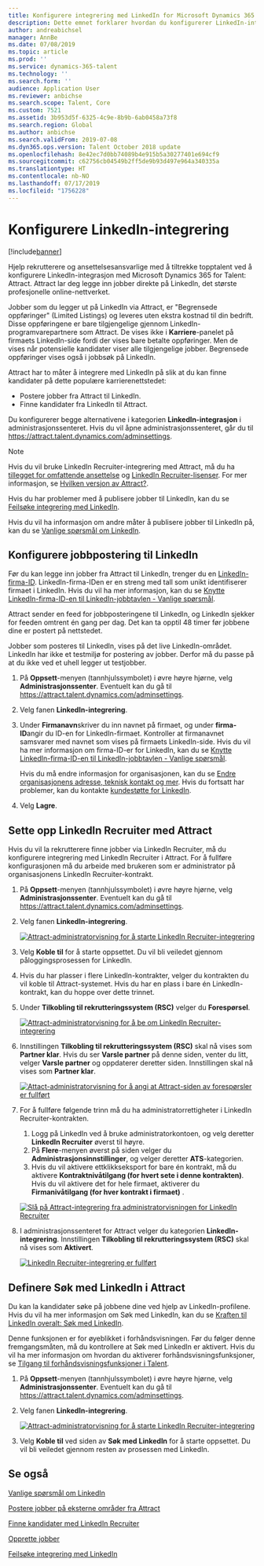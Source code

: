 ```yaml
---
title: Konfigurere integrering med LinkedIn for Microsoft Dynamics 365 for Talent - Attract
description: Dette emnet forklarer hvordan du konfigurerer LinkedIn-integrering for Microsoft Dynamics 365 for Talent - Attract, slik at du enkelt kan legge inn jobber på LinkedIn fra Attract, og slik at rekrutterere kan synkronisere sin rekrutteringsinformasjon med en kandidats LinkedIn-profil.
author: andreabichsel
manager: AnnBe
ms.date: 07/08/2019
ms.topic: article
ms.prod: ''
ms.service: dynamics-365-talent
ms.technology: ''
ms.search.form: ''
audience: Application User
ms.reviewer: anbichse
ms.search.scope: Talent, Core
ms.custom: 7521
ms.assetid: 3b953d5f-6325-4c9e-8b9b-6ab0458a73f8
ms.search.region: Global
ms.author: anbichse
ms.search.validFrom: 2019-07-08
ms.dyn365.ops.version: Talent October 2018 update
ms.openlocfilehash: 8e42ec7d0bb74089b4e915b5a30277401e694cf9
ms.sourcegitcommit: c62756cb04549b2ff5de9b93d497e964a340335a
ms.translationtype: HT
ms.contentlocale: nb-NO
ms.lasthandoff: 07/17/2019
ms.locfileid: "1756228"
---
```

# <a name="set-up-linkedin-integration"></a>Konfigurere LinkedIn-integrering

[!include[banner](../includes/banner.md)]

Hjelp rekrutterere og ansettelsesansvarlige med å tiltrekke topptalent ved å konfigurere LinkedIn-integrasjon med Microsoft Dynamics 365 for Talent: Attract. Attract lar deg legge inn jobber direkte på LinkedIn, det største profesjonelle online-nettverket.

Jobber som du legger ut på LinkedIn via Attract, er "Begrensede oppføringer" (Limited Listings) og leveres uten ekstra kostnad til din bedrift. Disse oppføringene er bare tilgjengelige gjennom LinkedIn-programvarepartnere som Attract. De vises ikke i **Karriere**-panelet på firmaets LinkedIn-side fordi der vises bare betalte oppføringer. Men de vises når potensielle kandidater viser alle tilgjengelige jobber. Begrensede oppføringer vises også i jobbsøk på LinkedIn.

Attract har to måter å integrere med LinkedIn på slik at du kan finne kandidater på dette populære karrierenettstedet:

- Postere jobber fra Attract til LinkedIn.
- Finne kandidater fra LinkedIn til Attract.

Du konfigurerer begge alternativene i kategorien **LinkedIn-integrasjon** i administrasjonssenteret. Hvis du vil åpne administrasjonssenteret, går du til <https://attract.talent.dynamics.com/adminsettings>.

> [!NOTE]
> Hvis du vil bruke LinkedIn Recruiter-integrering med Attract, må du ha [tillegget for omfattende ansettelse](https://docs.microsoft.com/dynamics365/unified-operations/talent/attract-comprehensive-hiring) og [LinkedIn Recruiter-lisenser](https://business.linkedin.com/talent-solutions/cx/17/08/recruiter-demo-fs2-k18). For mer informasjon, se [Hvilken versjon av Attract?](./attract-comprehensive-hiring.md).

Hvis du har problemer med å publisere jobber til LinkedIn, kan du se [Feilsøke integrering med LinkedIn](./attract-troubleshoot-linkedin.md).

Hvis du vil ha informasjon om andre måter å publisere jobber til LinkedIn på, kan du se [Vanlige spørsmål om LinkedIn](./attract-linkedin-faq.md).

## <a name="configure-job-posting-to-linkedin"></a>Konfigurere jobbpostering til LinkedIn

Før du kan legge inn jobber fra Attract til LinkedIn, trenger du en [LinkedIn-firma-ID](https://aka.ms/findID). LinkedIn-firma-IDen er en streng med tall som unikt identifiserer firmaet i LinkedIn. Hvis du vil ha mer informasjon, kan du se [Knytte LinkedIn-firma-ID-en til LinkedIn-jobbtavlen - Vanlige spørsmål](https://aka.ms/findID).

Attract sender en feed for jobbposteringene til LinkedIn, og LinkedIn sjekker for feeden omtrent én gang per dag. Det kan ta opptil 48 timer før jobbene dine er postert på nettstedet.

Jobber som posteres til LinkedIn, vises på det live LinkedIn-området. LinkedIn har ikke et testmiljø for postering av jobber. Derfor må du passe på at du ikke ved et uhell legger ut testjobber. 

1. På **Oppsett**-menyen (tannhjulssymbolet) i øvre høyre hjørne, velg **Administrasjonssenter**. Eventuelt kan du gå til <https://attract.talent.dynamics.com/adminsettings>.
2. Velg fanen **LinkedIn-integrering**.
3. Under **Firmanavn**skriver du inn navnet på firmaet, og under **firma-ID**angir du ID-en for LinkedIn-firmaet. Kontroller at firmanavnet samsvarer med navnet som vises på firmaets LinkedIn-side. Hvis du vil ha mer informasjon om firma-ID-er for LinkedIn, kan du se [Knytte LinkedIn-firma-ID-en til LinkedIn-jobbtavlen - Vanlige spørsmål](https://www.linkedin.com/help/linkedin/answer/98972).

    Hvis du må endre informasjon for organisasjonen, kan du se [Endre organisasjonens adresse, teknisk kontakt og mer](https://docs.microsoft.com/office365/admin/manage/change-address-contact-and-more). Hvis du fortsatt har problemer, kan du kontakte [kundestøtte for LinkedIn](https://www.linkedin.com/help/linkedin).

4. Velg **Lagre**.

## <a name="set-up-linkedin-recruiter-with-attract"></a>Sette opp LinkedIn Recruiter med Attract 

Hvis du vil la rekrutterere finne jobber via LinkedIn Recruiter, må du konfigurere integrering med LinkedIn Recruiter i Attract. For å fullføre konfigurasjonen må du arbeide med brukeren som er administrator på organisasjonens LinkedIn Recruiter-kontrakt.

1. På **Oppsett**-menyen (tannhjulssymbolet) i øvre høyre hjørne, velg **Administrasjonssenter**. Eventuelt kan du gå til <https://attract.talent.dynamics.com/adminsettings>.
2. Velg fanen **LinkedIn-integrering**.

    [![Attract-administratorvisning for å starte LinkedIn Recruiter-integrering](./media/LinkedInConnect.png)](./media/LinkedInConnect.png)

3. Velg **Koble til** for å starte oppsettet. Du vil bli veiledet gjennom påloggingsprosessen for LinkedIn.
4. Hvis du har plasser i flere LinkedIn-kontrakter, velger du kontrakten du vil koble til Attract-systemet. Hvis du har en plass i bare én LinkedIn-kontrakt, kan du hoppe over dette trinnet.
5. Under **Tilkobling til rekrutteringssystem (RSC)** velger du **Forespørsel**.

    [![Attract-administratorvisning for å be om LinkedIn Recruiter-integrering](./media/RequestLinkedInRSC.png)](./media/RequestLinkedInRSC.png)

6. Innstillingen **Tilkobling til rekrutteringssystem (RSC)** skal nå vises som **Partner klar**. Hvis du ser **Varsle partner** på denne siden, venter du litt, velger **Varsle partner** og oppdaterer deretter siden. Innstillingen skal nå vises som **Partner klar**.

    [![Attact-administratorvisning for å angi at Attract-siden av forespørsler er fullført](./media/PartnerReadyRSC.png)](./media/PartnerReadyRSC.png)

7. For å fullføre følgende trinn må du ha administratorrettigheter i LinkedIn Recruiter-kontrakten.

    1. Logg på LinkedIn ved å bruke administratorkontoen, og velg deretter **LinkedIn Recruiter** øverst til høyre. 
    2. På **Flere**-menyen øverst på siden velger du **Administrasjonsinnstillinger**, og velger deretter **ATS**-kategorien.
    3. Hvis du vil aktivere ettklikkseksport for bare én kontrakt, må du aktivere **Kontraktnivåtilgang (for hvert sete i denne kontrakten)**. Hvis du vil aktivere det for hele firmaet, aktiverer du **Firmanivåtilgang (for hver kontrakt i firmaet)** .

    [![Slå på Attract-integrering fra administratorvisningen for LinkedIn Recruiter](./media/EnableRSC.png)](./media/EnableRSC.png)

8. I administrasjonssenteret for Attract velger du kategorien **LinkedIn-integrering**. Innstillingen **Tilkobling til rekrutteringssystem (RSC)** skal nå vises som **Aktivert**.

    [![LinkedIn Recruiter-integrering er fullført](./media/RSCSetupComplete.png)](./media/RSCSetupComplete.png)

## <a name="set-up-apply-with-linkedin-in-attract"></a>Definere Søk med LinkedIn i Attract

Du kan la kandidater søke på jobbene dine ved hjelp av LinkedIn-profilene. Hvis du vil ha mer informasjon om Søk med LinkedIn, kan du se [Kraften til LinkedIn overalt: Søk med LinkedIn](https://blog.linkedin.com/2011/07/24/apply-with-linkedin).

Denne funksjonen er for øyeblikket i forhåndsvisningen. Før du følger denne fremgangsmåten, må du kontrollere at Søk med LinkedIn er aktivert. Hvis du vil ha mer informasjon om hvordan du aktiverer forhåndsvisningsfunksjoner, se [Tilgang til forhåndsvisningsfunksjoner i Talent](./access-preview-feature.md).

1. På **Oppsett**-menyen (tannhjulssymbolet) i øvre høyre hjørne, velg **Administrasjonssenter**. Eventuelt kan du gå til <https://attract.talent.dynamics.com/adminsettings>.
2. Velg fanen **LinkedIn-integrering**.

    [![Attract-administratorvisning for å starte LinkedIn Recruiter-integrering](./media/LinkedInConnect.png)](./media/LinkedInConnect.png)

3. Velg **Koble til** ved siden av **Søk med LinkedIn** for å starte oppsettet. Du vil bli veiledet gjennom resten av prosessen med LinkedIn.

## <a name="see-also"></a>Se også

[Vanlige spørsmål om LinkedIn](./attract-linkedin-faq.md)

[Postere jobber på eksterne områder fra Attract](./posting-jobs-external.md)

[Finne kandidater med LinkedIn Recruiter](./attract-linkedin-recruiter.md)

[Opprette jobber](./creating-jobs-attract.md)

[Feilsøke integrering med LinkedIn](./attract-troubleshoot-linkedin.md)
